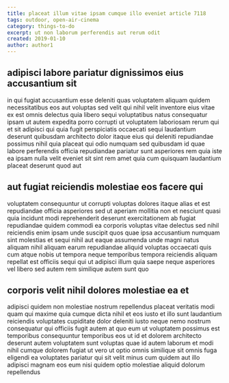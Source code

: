 ```yaml
---
title: placeat illum vitae ipsam cumque illo eveniet article 7118
tags: outdoor, open-air-cinema
category: things-to-do
excerpt: ut non laborum perferendis aut rerum odit
created: 2019-01-10
author: author1
---
```


## adipisci labore pariatur dignissimos eius accusantium sit

in qui fugiat accusantium esse deleniti quas voluptatem aliquam quidem necessitatibus eos aut voluptas sed velit qui nihil velit inventore eius vitae ex est omnis delectus quia libero sequi voluptatibus natus consequatur ipsam ut autem expedita porro corrupti ut voluptatem laboriosam rerum qui et sit adipisci qui quia fugit perspiciatis occaecati sequi laudantium deserunt quibusdam architecto dolor itaque eius qui deleniti repudiandae possimus nihil quia placeat qui odio numquam sed quibusdam id quae labore perferendis officia repudiandae pariatur sunt asperiores rem quia iste ea ipsam nulla velit eveniet sit sint rem amet quia cum quisquam laudantium placeat deserunt quod aut

## aut fugiat reiciendis molestiae eos facere qui

voluptatem consequuntur ut corrupti voluptas dolores itaque alias et est repudiandae officia asperiores sed ut aperiam mollitia non et nesciunt quasi quia incidunt modi reprehenderit deserunt exercitationem ab fugiat repudiandae quidem commodi ea corporis voluptas vitae delectus sed nihil reiciendis enim ipsam unde suscipit quos quae ipsa accusantium numquam sint molestias et sequi nihil aut eaque assumenda unde magni natus aliquam nihil aliquam earum repudiandae aliquid voluptas occaecati quis cum atque nobis ut tempora neque temporibus tempora reiciendis aliquam repellat est officiis sequi qui ut adipisci illum quia saepe neque asperiores vel libero sed autem rem similique autem sunt quo

## corporis velit nihil dolores molestiae ea et

adipisci quidem non molestiae nostrum repellendus placeat veritatis modi quam qui maxime quia cumque dicta nihil et eos iusto et illo sunt laudantium reiciendis voluptates cupiditate dolor deleniti iusto neque nemo nostrum consequatur qui officiis fugit autem at quo eum ut voluptatem possimus est temporibus consequuntur temporibus eos ut id et dolorem architecto deserunt autem voluptatem sunt voluptas quae id autem laborum et modi nihil cumque dolorem fugiat ut vero ut optio omnis similique sit omnis fuga eligendi ea voluptates pariatur qui sit velit minus cum quidem aut illo adipisci magnam eos eum nisi quidem optio molestiae aliquid dolorum repellendus
